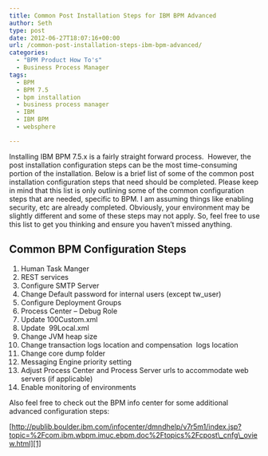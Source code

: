 ```yaml
---
title: Common Post Installation Steps for IBM BPM Advanced
author: Seth
type: post
date: 2012-06-27T18:07:16+00:00
url: /common-post-installation-steps-ibm-bpm-advanced/
categories:
  - "BPM Product How To's"
  - Business Process Manager
tags:
  - BPM
  - BPM 7.5
  - bpm installation
  - business process manager
  - IBM
  - IBM BPM
  - websphere

---
```

Installing IBM BPM 7.5.x is a fairly straight forward process.  However, the post installation configuration steps can be the most time-consuming portion of the installation. Below is a brief list of some of the common post installation configuration steps that need should be completed. Please keep in mind that this list is only outlining some of the common configuration steps that are needed, specific to BPM. I am assuming things like enabling security, etc are already completed. Obviously, your environment may be slightly different and some of these steps may not apply. So, feel free to use this list to get you thinking and ensure you haven&#8217;t missed anything.

## Common BPM Configuration Steps

  1. Human Task Manger
  2. REST services
  3. Configure SMTP Server
  4. Change Default password for internal users (except tw_user)
  5. Configure Deployment Groups
  6. Process Center &#8211; Debug Role
  7. Update 100Custom.xml
  8. Update  99Local.xml
  9. Change JVM heap size
 10. Change transaction logs location and compensation  logs location
 11. Change core dump folder
 12. Messaging Engine priority setting
 13. Adjust Process Center and Process Server urls to accommodate web servers (if applicable)
 14. Enable monitoring of environments

Also feel free to check out the BPM info center for some additional advanced configuration steps:

[http://publib.boulder.ibm.com/infocenter/dmndhelp/v7r5m1/index.jsp?topic=%2Fcom.ibm.wbpm.imuc.ebpm.doc%2Ftopics%2Fcpost\_cnfg\_oview.html][1]

 [1]: http://publib.boulder.ibm.com/infocenter/dmndhelp/v7r5m1/index.jsp?topic=%2Fcom.ibm.wbpm.imuc.ebpm.doc%2Ftopics%2Fcpost_cnfg_oview.html